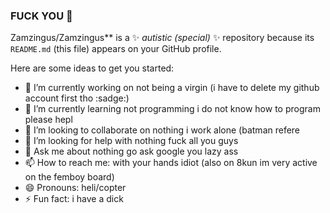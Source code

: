 ### FUCK YOU 👋

Zamzingus/Zamzingus** is a ✨ _autistic (special)_ ✨ repository because its `README.md` (this file) appears on your GitHub profile.

Here are some ideas to get you started:

- 🔭 I’m currently working on not being a virgin (i have to delete my github account first tho :sadge:)
- 🌱 I’m currently learning not programming i do not know how to program please hepl
- 👯 I’m looking to collaborate on nothing i work alone (batman refere
- 🤔 I’m looking for help with nothing fuck all you guys
- 💬 Ask me about nothing go ask google you lazy ass
- 📫 How to reach me: with your hands idiot (also on 8kun im very active on the femboy board)
- 😄 Pronouns: heli/copter
- ⚡ Fun fact: i have a dick
